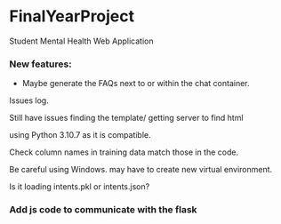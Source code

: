 # FinalYearProject
Student Mental Health Web Application 


### New features:
- Maybe generate the FAQs next to or within the chat container.


Issues log.

Still have issues finding the template/ getting server to find html

using Python 3.10.7 as it is compatible.

Check column names in training data match those in the code.

Be careful using Windows. may have to create new virtual environment.

Is it loading intents.pkl or intents.json?



### Add js code to communicate with the flask
